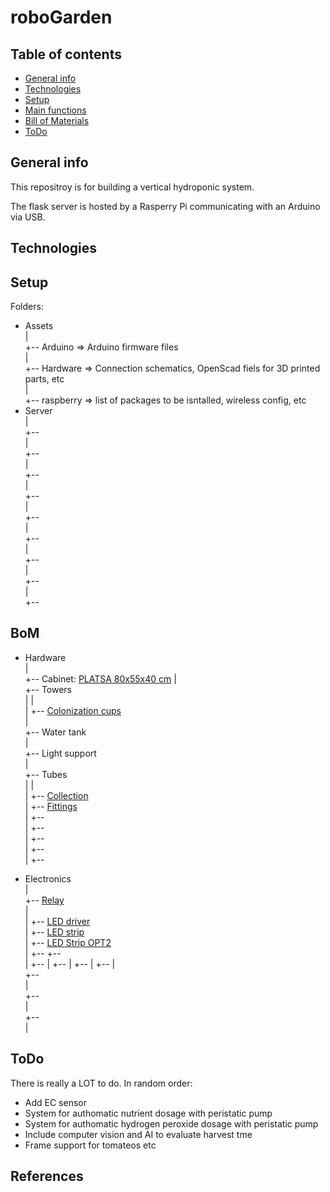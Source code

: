 # roboGarden


## Table of contents
* [General info](#general-info)
* [Technologies](#technologies)
* [Setup](#setup)
* [Main functions](#Main-Functions)
* [Bill of Materials](#BoM)
* [ToDo](#ToDo)

## General info
This repositroy is for building a vertical hydroponic system.

The flask server is hosted by a Rasperry Pi communicating with an Arduino via USB.


## Technologies

## Setup
Folders:  
- Assets  
  |  
  +-- Arduino   => Arduino firmware files  
  |  
  +-- Hardware  => Connection schematics, OpenScad fiels for 3D printed parts, etc  
  |  
  +-- raspberry => list of packages to be isntalled, wireless config, etc  
- Server  
  |  
  +--  
  |  
  +--  
  |  
  +--  
  |  
  +--  
  |  
  +--  
  |  
  +--  
  |  
  +--  
  |  
  +--  
  |  
  +--  


## BoM
- Hardware  
  |  
  +-- Cabinet:  [PLATSA 80x55x40 cm](https://www.ikea.com/ch/it/p/platsa-struttura-bianco-10330948/)
  |  
  +-- Towers  
  |   |  
  |   +-- [Colonization cups](https://www.aliexpress.com/item/32857138128.html?spm=2114.12010612.8148356.69.77e049a6AKkXlr)  
  |  
  +-- Water tank  
  |  
  +-- Light support  
  |  
  +-- Tubes  
  |   |  
  |   +-- [Collection](https://www.edileehobby.ch/giardinaggio-tecnica/irrigazione/tubi-per-lacqua/tubi-da-giardino-al-metro/gardena-tubo-25x35mm-plu1816/p/5963080)  
  |   +--   [Fittings](https://www.aliexpress.com/item/32918523811.html?spm=a2g0s.9042311.0.0.51ab4c4dCGgKiC)  
  |   +--  
  |   +--  
  |   +--  
  |   +--  
  |   +--     

- Electronics    
  |  
  +--  [Relay](https://www.aliexpress.com/item/32444992490.html?spm=2114.12010612.8148356.35.4409469aTo8NwN)  
  |  
  |    +-- [LED driver](https://www.aliexpress.com/item/32858168662.html?spm=a2g0s.9042311.0.0.27424c4d7wl3sN)  
  |    +-- [LED strip](https://www.aliexpress.com/item/1599651146.html?spm=a2g0s.9042311.0.0.27424c4d7wl3sN)  
  |    +-- [LED Strip OPT2](https://www.aliexpress.com/item/4001228860479.html?spm=a2g0s.9042311.0.0.27424c4d7wl3sN)  
  |    +--
  +--  
  |   +--
  |   +--
  |   +--
  |   +--
  |  
  +--  
  |  
  +--  
  |  
  +--  
  |  



## ToDo
There is really a LOT to do. In random order:  
* Add EC sensor
* System for authomatic nutrient dosage with peristatic pump
* System for authomatic hydrogen peroxide dosage with peristatic pump
* Include computer vision and AI to evaluate harvest tme
* Frame support for tomateos etc


## References
